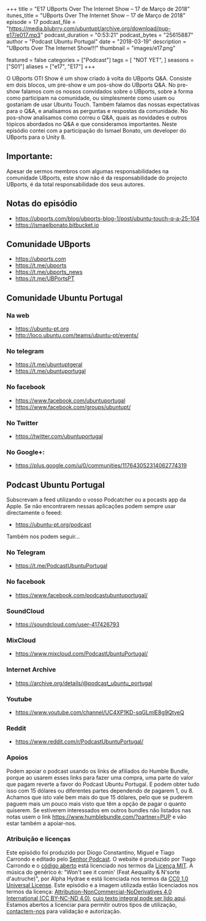 +++
title = "E17 UBports Over The Internet Show – 17 de Março de 2018"
itunes_title = "UBports Over The Internet Show – 17 de Março de 2018"
episode = 17
podcast_file = "https://media.blubrry.com/ubuntupt/archive.org/download/pup-e17/e017.mp3"
podcast_duration = "0:53:21"
podcast_bytes = "25615887"
author = "Podcast Ubuntu Portugal"
date = "2018-03-19"
description = "UBports Over The Internet Show!!!"
thumbnail = "images/e17.png"

featured = false
categories = ["Podcast"]
tags = [
  "NOT YET",
]
seasons = ["S01"]
aliases = ["e17", "E17"]
+++

O UBports OTI Show é um show criado à volta do UBports Q&A. Consiste em dois blocos, um pre-show e um pos-show do UBports Q&A.
No pre-show falamos com os nossos convidados sobre o UBports, sobre a forma como participam na comunidade, ou simplesmente como usam ou gostariam de usar Ubuntu Touch. Também falamos das nossas expectativas para o Q&A, e analisamos as perguntas e respostas da comunidade.
No pos-show analisamos como correu o Q&A, quais as novidades e outros tópicos abordados no Q&A e que consideramos importantes.
Neste episódio contei com a participação do Ismael Bonato, um developer do UBports para o Unity 8.

## Importante:
Apesar de sermos membros com algumas responsabilidades na comunidade UBports, este show não é da responsabilidade do projecto UBports, é da total responsabilidade dos seus autores.

## Notas do episódio
* https://ubports.com/blog/ubports-blog-1/post/ubuntu-touch-q-a-25-104
* https://ismaelbonato.bitbucket.io

## Comunidade UBports
* https://ubports.com
* https://t.me/ubports
* https://t.me/ubports_news
* https://t.me/UBPortsPT

## Comunidade Ubuntu Portugal

### Na web
* https://ubuntu-pt.org
* http://loco.ubuntu.com/teams/ubuntu-pt/events/

### No telegram
* https://t.me/ubuntuptgeral
* https://t.me/ubuntuportugal

### No facebook
* https://www.facebook.com/ubuntuportugal
* https://www.facebook.com/groups/ubuntupt/

### No Twitter
* https://twitter.com/ubuntuportugal

### No Google+:
* https://plus.google.com/u/0/communities/117643052314062774319

## Podcast Ubuntu Portugal
Subscrevam a feed utilizando o vosso Podcatcher ou a pocasts app da Apple.
Se não encontrarem nessas aplicações podem sempre usar directamente o feeed:
* https://ubuntu-pt.org/podcast

Também nos podem seguir…

### No Telegram
* https://t.me/PodcastUbuntuPortugal

### No facebook
* https://www.facebook.com/podcastubuntuportugal/

### SoundCloud
* https://soundcloud.com/user-417426793

### MixCloud
* https://www.mixcloud.com/PodcastUbuntuPortugal/

### Internet Archive
* https://archive.org/details/@podcast_ubuntu_portugal

### Youtube
* https://www.youtube.com/channel/UC4XP1KD-sqGLmlE8g9QtyeQ

### Reddit
* https://www.reddit.com/r/PodcastUbuntuPortugal/


### Apoios
Podem apoiar o podcast usando os links de afiliados do Humble Bundle, porque ao usarem esses links para fazer uma compra, uma parte do valor que pagam reverte a favor do Podcast Ubuntu Portugal.
E podem obter tudo isso com 15 dólares ou diferentes partes dependendo de pagarem 1, ou 8.
Achamos que isto vale bem mais do que 15 dólares, pelo que se puderem paguem mais um pouco mais visto que têm a opção de pagar o quanto quiserem.
Se estiverem interessados em outros bundles não listados nas notas usem o link https://www.humblebundle.com/?partner=PUP e vão estar também a apoiar-nos.

### Atribuição e licenças
Este episódio foi produzido por Diogo Constantino, Miguel e Tiago Carrondo e editado pelo [Senhor Podcast](https://senhorpodcast.pt/).
O website é produzido por Tiago Carrondo e o [código aberto](https://gitlab.com/podcastubuntuportugal/website) está licenciado nos termos da [Licença MIT](https://gitlab.com/podcastubuntuportugal/website/main/LICENSE).
A música do genérico é: "Won't see it comin' (Feat Aequality & N'sorte d'autruche)", por Alpha Hydrae e está licenciada nos termos da [CC0 1.0 Universal License](https://creativecommons.org/publicdomain/zero/1.0/).
Este episódio e a imagem utilizada estão licenciados nos termos da licença: [Attribution-NonCommercial-NoDerivatives 4.0 International (CC BY-NC-ND 4.0)](https://creativecommons.org/licenses/by-nc-nd/4.0/), [cujo texto integral pode ser lido aqui](https://creativecommons.org/licenses/by-nc-nd/4.0/legalcode). Estamos abertos a licenciar para permitir outros tipos de utilização, [contactem-nos](https://podcastubuntuportugal.org/contactos) para validação e autorização.

